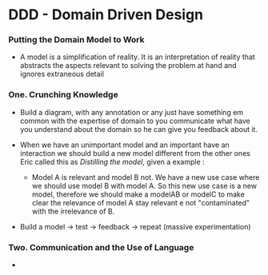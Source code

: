 # DDD - Domain Driven Design



###  Putting the Domain Model to Work

-  A model is a simplification of reality. It is an interpretation of reality that abstracts the aspects relevant to solving the problem at hand and ignores extraneous detail

### One. Crunching Knowledge

- Build a diagram, with any annotation or any just have something em common with the expertise of domain to you communicate what have you understand about the domain so he can give you feedback about it.

- When we have an unimportant model and an important have an interaction we should build a new model different from the other ones Eric called this as *Distilling the model*, given a example :
    - Model A is relevant and model B not. We have a new use case where we should use model B with model A. So this new use case is a new model, therefore we should make a modelAB or modelC to make clear the relevance of model A stay relevant e not "contaminated" with the irrelevance of B.

- Build a model -> test -> feedback -> repeat (massive experimentation)

### Two. Communication and the Use of Language

- 